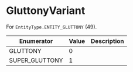 # GluttonyVariant

For `EntityType.ENTITY_GLUTTONY` (49). 

| Enumerator | Value | Description |
| - | - | - |
| GLUTTONY | 0 |  |
| SUPER_GLUTTONY | 1 |  |
